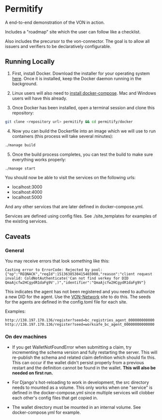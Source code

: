 # Permitify
A end-to-end demonstration of the VON in action.

Includes a "roadmap" site which the user can follow like a checklist.

Also includes the precursor to the von-connector. The goal is to allow all issuers and verifiers to be declaratively configurable.

## Running Locally

1. First, install Docker. Download the installer for your operating system [here](https://store.docker.com/search?type=edition&offering=community). Once it is installed, keep the Docker daemon running in the background.

2. Linux users will also need to [install docker-compose](https://github.com/docker/compose/releases). Mac and Windows users will have this already. 

3. Once Docker has been installed, open a terminal session and clone this repository:

```bash
git clone <repository url> permitify && cd permitify/docker
```

4. Now you can build the Dockerfile into an image which we will use to run containers (this process will take several minutes):

```bash
./manage build
```

5. Once the build process completes, you can test the build to make sure everything works properly:

```bash
./manage start
```

You should now be able to visit the services on the following urls:

- localhost:3000
- localhost:4000
- localhost:5000

And any other services that are later defined in docker-compose.yml.

Services are defined using config files. See ./site_templates for examples of the existing services.

## Caveats

### General

You may receive errors that look something like this:

```
Casting error to ErrorCode: Rejected by pool: {"op":"REQNACK","reqId":1513638530415465900,"reason":"client request invalid: ColdNotAuthenticate('Can not find verkey for DID QmaAjcfw2HCgydR1daFg9V',)","identifier":"QmaAjcfw2HCgydR1daFg9V"}
```

This indicates the agent has not been registered and you need to authorize a new DID for the agent.  Use the [VON-Network](http://138.197.170.136) site to do this.  The seeds for the agents are defined in the config.toml file for each site.

Examples:

```
http://138.197.170.136/register?seed=bc_registries_agent_000000000000
http://138.197.170.136/register?seed=worksafe_bc_agent_00000000000000
```

### On dev machines

- If you get WalletNotFoundError when submitting a claim, try incrementing the schema version and fully restarting the server. This will re-publish the schema and related claim definition which should fix this. This can occur if the wallet didn't persist properly from a previous restart and the definition cannot be found in the wallet. **This will also be needed on first run.**

- For Django's hot-reloading to work in development, the src directory needs to mounted as a volume. This only works when one "service" is defined in the docker-compose.yml since multiple services will clobber each other's config files that get copied in.

- The wallet directory must be mounted in an internal volume. See docker-compose.yml for example.